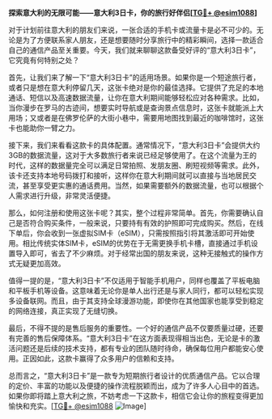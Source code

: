 **探索意大利的无限可能——意大利3日卡，你的旅行好伴侣[[TG💪+ @esim1088](https://t.me/s/esim1088)]**

对于计划前往意大利的朋友们来说，一张合适的手机卡或流量卡是必不可少的。无论是为了方便联系家人朋友，还是想要随时分享旅行中的精彩瞬间，选择一款适合自己的通信产品至关重要。今天，我们就来聊聊这款备受好评的“意大利3日卡”，它究竟有何特别之处？

首先，让我们来了解一下“意大利3日卡”的适用场景。如果你是一个短途旅行者，或者只是想在意大利停留几天，这张卡绝对是你的最佳选择。它提供了充足的本地通话、短信以及高速数据流量，让你在意大利期间能够轻松应对各种需求。比如，当你漫步在罗马的古迹间，想要实时导航或是查询景点信息时，这张卡就能派上大用场；又或者是在佛罗伦萨的大街小巷中，需要用地图找到最近的咖啡馆时，这张卡也能助你一臂之力。

接下来，我们来看看这款卡的具体配置。通常情况下，“意大利3日卡”会提供大约3GB的数据流量，这对于大多数旅行者来说已经足够使用了。在这个流量为王的时代，这样的数据量完全可以满足日常拍照、发朋友圈、刷短视频等需求。此外，该卡还支持本地号码拨打和接听，这样你在意大利期间就可以直接与当地居民交流，甚至享受更实惠的通话费用。当然，如果需要额外的数据流量，也可以根据个人需求进行升级，非常灵活便捷。

那么，如何注册和使用这张卡呢？其实，整个过程非常简单。首先，你需要确认自己是否符合购买条件，一般来说，只要持有有效的护照即可完成购买。然后，在线下单后，你会收到一张虚拟SIM卡（eSIM），只需按照指引将其激活即可开始使用。相比传统实体SIM卡，eSIM的优势在于无需更换手机卡槽，直接通过手机设置导入即可，省去了不少麻烦。对于经常出国的朋友来说，这种无接触式的操作方式无疑更加高效。

值得一提的是，“意大利3日卡”不仅适用于智能手机用户，同样也覆盖了平板电脑和平板手机等设备。这意味着无论你是单人出行还是与家人同行，都可以轻松实现多设备联网。而且，由于其支持全球漫游功能，即使你在其他国家也能享受到稳定的网络连接，真正实现了无缝切换。

最后，不得不提的是售后服务的重要性。一个好的通信产品不仅要质量过硬，还要有完善的售后保障体系。“意大利3日卡”在这方面表现得相当出色，无论是卡的激活问题还是后续的技术支持，都有专业的团队随时待命，确保每位用户都能安心使用。正因如此，这款卡赢得了众多用户的信赖和支持。

总而言之，“意大利3日卡”是一款专为短期旅行者设计的优质通信产品。它以合理的定价、丰富的功能以及便捷的操作流程脱颖而出，成为了许多人心目中的首选。如果你即将踏上意大利之旅，不妨考虑一下这款卡，相信它会让你的旅程变得更加愉快和充实。[[TG💪+ @esim1088](https://t.me/s/esim1088) ![Image](https://i.postimg.cc/4NQfJmqS/Snipaste-2025-05-13-00-14-12.png)]